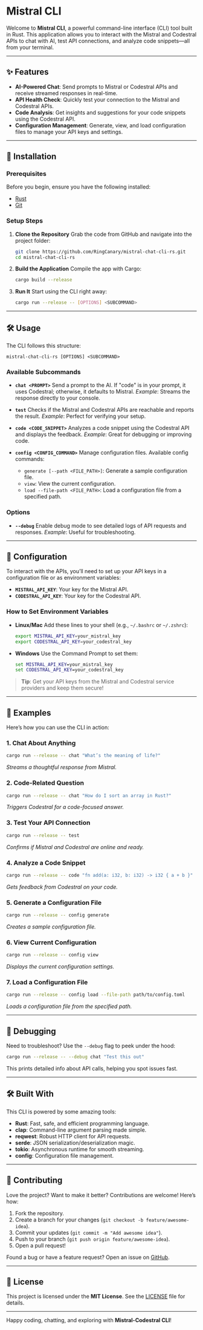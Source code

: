 # Mistral CLI

Welcome to **Mistral CLI**, a powerful command-line interface (CLI) tool built in Rust. This application allows you to interact with the Mistral and Codestral APIs to chat with AI, test API connections, and analyze code snippets—all from your terminal.

---

## ✨ Features

- **AI-Powered Chat**: Send prompts to Mistral or Codestral APIs and receive streamed responses in real-time.
- **API Health Check**: Quickly test your connection to the Mistral and Codestral APIs.
- **Code Analysis**: Get insights and suggestions for your code snippets using the Codestral API.
- **Configuration Management**: Generate, view, and load configuration files to manage your API keys and settings.

---

## 🚀 Installation

### Prerequisites

Before you begin, ensure you have the following installed:
- [Rust](https://www.rust-lang.org/tools/install)
- [Git](https://git-scm.com/downloads)

### Setup Steps

1. **Clone the Repository**
   Grab the code from GitHub and navigate into the project folder:
   ```bash
   git clone https://github.com/RingCanary/mistral-chat-cli-rs.git
   cd mistral-chat-cli-rs
   ```

2. **Build the Application**
   Compile the app with Cargo:
   ```bash
   cargo build --release
   ```

3. **Run It**
   Start using the CLI right away:
   ```bash
   cargo run --release -- [OPTIONS] <SUBCOMMAND>
   ```

---

## 🛠️ Usage

The CLI follows this structure:
```
mistral-chat-cli-rs [OPTIONS] <SUBCOMMAND>
```

### Available Subcommands

- **`chat <PROMPT>`**
  Send a prompt to the AI. If "code" is in your prompt, it uses Codestral; otherwise, it defaults to Mistral.
  _Example_: Streams the response directly to your console.

- **`test`**
  Checks if the Mistral and Codestral APIs are reachable and reports the result.
  _Example_: Perfect for verifying your setup.

- **`code <CODE_SNIPPET>`**
  Analyzes a code snippet using the Codestral API and displays the feedback.
  _Example_: Great for debugging or improving code.

- **`config <CONFIG_COMMAND>`**
  Manage configuration files. Available config commands:
  - `generate [--path <FILE_PATH>]`: Generate a sample configuration file.
  - `view`: View the current configuration.
  - `load --file-path <FILE_PATH>`: Load a configuration file from a specified path.

### Options

- **`--debug`**
  Enable debug mode to see detailed logs of API requests and responses.
  _Example_: Useful for troubleshooting.

---

## 🔑 Configuration

To interact with the APIs, you’ll need to set up your API keys in a configuration file or as environment variables:

- **`MISTRAL_API_KEY`**: Your key for the Mistral API.
- **`CODESTRAL_API_KEY`**: Your key for the Codestral API.

### How to Set Environment Variables

- **Linux/Mac**
  Add these lines to your shell (e.g., `~/.bashrc` or `~/.zshrc`):
  ```bash
  export MISTRAL_API_KEY=your_mistral_key
  export CODESTRAL_API_KEY=your_codestral_key
  ```

- **Windows**
  Use the Command Prompt to set them:
  ```cmd
  set MISTRAL_API_KEY=your_mistral_key
  set CODESTRAL_API_KEY=your_codestral_key
  ```

> **Tip**: Get your API keys from the Mistral and Codestral service providers and keep them secure!

---

## 🌟 Examples

Here’s how you can use the CLI in action:

### 1. Chat About Anything
```bash
cargo run --release -- chat "What’s the meaning of life?"
```
_Streams a thoughtful response from Mistral._

### 2. Code-Related Question
```bash
cargo run --release -- chat "How do I sort an array in Rust?"
```
_Triggers Codestral for a code-focused answer._

### 3. Test Your API Connection
```bash
cargo run --release -- test
```
_Confirms if Mistral and Codestral are online and ready._

### 4. Analyze a Code Snippet
```bash
cargo run --release -- code "fn add(a: i32, b: i32) -> i32 { a + b }"
```
_Gets feedback from Codestral on your code._

### 5. Generate a Configuration File
```bash
cargo run --release -- config generate
```
_Creates a sample configuration file._

### 6. View Current Configuration
```bash
cargo run --release -- config view
```
_Displays the current configuration settings._

### 7. Load a Configuration File
```bash
cargo run --release -- config load --file-path path/to/config.toml
```
_Loads a configuration file from the specified path._

---

## 🐞 Debugging

Need to troubleshoot? Use the `--debug` flag to peek under the hood:
```bash
cargo run --release -- --debug chat "Test this out"
```
This prints detailed info about API calls, helping you spot issues fast.

---

## 🛠️ Built With

This CLI is powered by some amazing tools:
- **Rust**: Fast, safe, and efficient programming language.
- **clap**: Command-line argument parsing made simple.
- **reqwest**: Robust HTTP client for API requests.
- **serde**: JSON serialization/deserialization magic.
- **tokio**: Asynchronous runtime for smooth streaming.
- **config**: Configuration file management.

---

## 🤝 Contributing

Love the project? Want to make it better? Contributions are welcome! Here’s how:
1. Fork the repository.
2. Create a branch for your changes (`git checkout -b feature/awesome-idea`).
3. Commit your updates (`git commit -m "Add awesome idea"`).
4. Push to your branch (`git push origin feature/awesome-idea`).
5. Open a pull request!

Found a bug or have a feature request? Open an issue on [GitHub](https://github.com/RingCanary/mistral-chat-cli-rs/issues).

---

## 📜 License

This project is licensed under the **MIT License**. See the [LICENSE](LICENSE) file for details.

---

Happy coding, chatting, and exploring with **Mistral-Codestral CLI**!